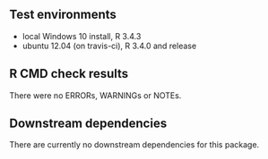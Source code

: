 ## Test environments
* local Windows 10 install, R 3.4.3
* ubuntu 12.04 (on travis-ci), R 3.4.0 and release

## R CMD check results
There were no ERRORs, WARNINGs or NOTEs.

## Downstream dependencies
There are currently no downstream dependencies for this package.